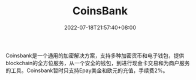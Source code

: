 ﻿---
weight: 
title: "CoinsBank"
description: "Coinsbank是一个通用的加密解决方案，支持多种加密货币和电子钱包，提供blockchain的全方位服务，从一个安全的钱包，到进行现金卡交易和为商户服务的工具。"
date: 2022-07-18T21:57:40+08:00
lastmod: 2022-07-18T16:45:40+08:00
draft: false
authors: ["june"]
featuredImage: "257.png"
link: "https://www.cypherhunter.com/zh-hant/p/coinsbank/"
tags: ["交易所","CoinsBank"]
categories: ["navigation"]
navigation: ["交易所"]
lightgallery: true
toc: true
pinned: false
recommend: false
recommend1: false
---
Coinsbank是一个通用的加密解决方案，支持多种加密货币和电子钱包，提供blockchain的全方位服务，从一个安全的钱包，到进行现金卡交易和为商户服务的工具。Coinsbank暂时只支持Epay美金和欧元的充值，手续费2%。
